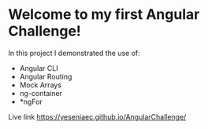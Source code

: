 # Welcome to my first Angular Challenge!
  In this project I demonstrated the use of: 
  - Angular CLI
  - Angular Routing
  - Mock Arrays
  - ng-container
  - *ngFor
  
Live link https://yeseniaec.github.io/AngularChallenge/ 
